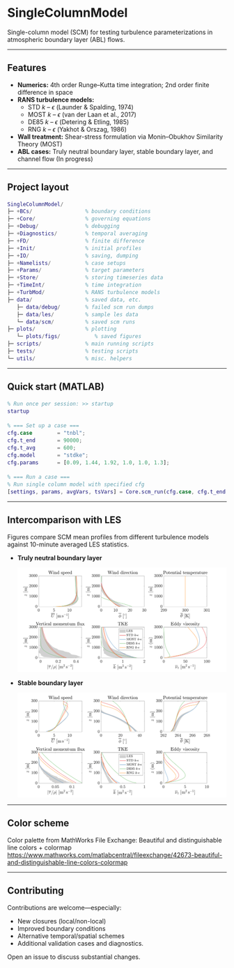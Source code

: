 # SingleColumnModel

Single-column model (SCM) for testing turbulence parameterizations in atmospheric boundary layer (ABL) flows.

---

## Features

- **Numerics:** 4th order Runge–Kutta time integration; 2nd order finite difference in space  
- **RANS turbulence models:**
  - STD $k$ – $\epsilon$ (Launder & Spalding, 1974)
  - MOST $k$ – $\epsilon$ (van der Laan et al., 2017)
  - DE85 $k$ – $\epsilon$ (Detering & Etling, 1985)
  - RNG $k$ – $\epsilon$ (Yakhot & Orszag, 1986)
- **Wall treatment:** Shear-stress formulation via Monin–Obukhov Similarity Theory (MOST)
- **ABL cases:** Truly neutral boundary layer, stable boundary layer, and channel flow (In progress)

---

## Project layout

```matlab
SingleColumnModel/
├─ +BCs/                 % boundary conditions
├─ +Core/                % governing equations
├─ +Debug/               % debugging
├─ +Diagnostics/         % temporal averaging
├─ +FD/                  % finite difference
├─ +Init/                % initial profiles
├─ +IO/                  % saving, dumping
├─ +Namelists/           % case setups
├─ +Params/              % target parameters
├─ +Store/               % storing timeseries data
├─ +TimeInt/             % time integration
├─ +TurbMod/             % RANS turbulence models
├─ data/                 % saved data, etc.
   ├─ data/debug/        % failed scm run dumps
   ├─ data/les/          % sample les data
   └─ data/scm/          % saved scm runs
├─ plots/                % plotting
   └─ plots/figs/           % saved figures
├─ scripts/              % main running scripts
├─ tests/                % testing scripts
└─ utils/                % misc. helpers
```

---

## Quick start (MATLAB)

```matlab
% Run once per session: >> startup
startup

% === Set up a case ===
cfg.case        = "tnbl";                                                  % "sbl" | "tnbl" | "channelflow" | ...
cfg.t_end       = 90000;                                                   % [s] total simulated time
cfg.t_avg       = 600;                                                     % [s] averaging window
cfg.model       = "stdke";                                                 % turbulence model
cfg.params      = [0.09, 1.44, 1.92, 1.0, 1.0, 1.3];                       % model coefficients

% === Run a case ===
% Run single column model with specified cfg
[settings, params, avgVars, tsVars] = Core.scm_run(cfg.case, cfg.t_end, cfg.t_avg, cfg.model, cfg.params);
```
---

## Intercomparison with LES

Figures compare SCM mean profiles from different turbulence models against 10-minute averaged LES statistics.

- **Truly neutral boundary layer**

  <p align="center">
    <img src="./plots/figs/scm_les_intercomparison_tnbl.png" alt="TNBL model–LES intercomparison" width="800">
  </p>

- **Stable boundary layer**

  <p align="center">
    <img src="./plots/figs/scm_les_intercomparison_sbl.png" alt="SBL model–LES intercomparison" width="800">
  </p>

---

## Color scheme

Color palette from MathWorks File Exchange: Beautiful and distinguishable line colors + colormap
https://www.mathworks.com/matlabcentral/fileexchange/42673-beautiful-and-distinguishable-line-colors-colormap

--- 

## Contributing

Contributions are welcome—especially:
- New closures (local/non-local)
- Improved boundary conditions
- Alternative temporal/spatial schemes
- Additional validation cases and diagnostics.
  
Open an issue to discuss substantial changes.



